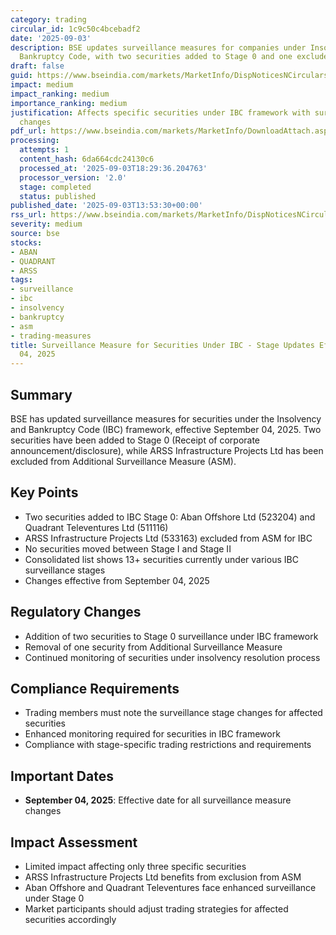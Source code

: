 ```yaml
---
category: trading
circular_id: 1c9c50c4bcebadf2
date: '2025-09-03'
description: BSE updates surveillance measures for companies under Insolvency and
  Bankruptcy Code, with two securities added to Stage 0 and one excluded from ASM.
draft: false
guid: https://www.bseindia.com/markets/MarketInfo/DispNoticesNCirculars.aspx?Noticeid={BDE1412B-38AD-4D62-85F8-AB6B43F23A3B}&noticeno=20250903-46&dt=09/03/2025&icount=46&totcount=53&flag=0
impact: medium
impact_ranking: medium
importance_ranking: medium
justification: Affects specific securities under IBC framework with surveillance stage
  changes
pdf_url: https://www.bseindia.com/markets/MarketInfo/DownloadAttach.aspx?id=20250903-46&attachedId=9626b630-3736-44ba-9212-9214ffc6aaca
processing:
  attempts: 1
  content_hash: 6da664cdc24130c6
  processed_at: '2025-09-03T18:29:36.204763'
  processor_version: '2.0'
  stage: completed
  status: published
published_date: '2025-09-03T13:53:30+00:00'
rss_url: https://www.bseindia.com/markets/MarketInfo/DispNoticesNCirculars.aspx?Noticeid={BDE1412B-38AD-4D62-85F8-AB6B43F23A3B}&noticeno=20250903-46&dt=09/03/2025&icount=46&totcount=53&flag=0
severity: medium
source: bse
stocks:
- ABAN
- QUADRANT
- ARSS
tags:
- surveillance
- ibc
- insolvency
- bankruptcy
- asm
- trading-measures
title: Surveillance Measure for Securities Under IBC - Stage Updates Effective September
  04, 2025
---
```


## Summary

BSE has updated surveillance measures for securities under the Insolvency and Bankruptcy Code (IBC) framework, effective September 04, 2025. Two securities have been added to Stage 0 (Receipt of corporate announcement/disclosure), while ARSS Infrastructure Projects Ltd has been excluded from Additional Surveillance Measure (ASM).

## Key Points

- Two securities added to IBC Stage 0: Aban Offshore Ltd (523204) and Quadrant Televentures Ltd (511116)
- ARSS Infrastructure Projects Ltd (533163) excluded from ASM for IBC
- No securities moved between Stage I and Stage II
- Consolidated list shows 13+ securities currently under various IBC surveillance stages
- Changes effective from September 04, 2025

## Regulatory Changes

- Addition of two securities to Stage 0 surveillance under IBC framework
- Removal of one security from Additional Surveillance Measure
- Continued monitoring of securities under insolvency resolution process

## Compliance Requirements

- Trading members must note the surveillance stage changes for affected securities
- Enhanced monitoring required for securities in IBC framework
- Compliance with stage-specific trading restrictions and requirements

## Important Dates

- **September 04, 2025**: Effective date for all surveillance measure changes

## Impact Assessment

- Limited impact affecting only three specific securities
- ARSS Infrastructure Projects Ltd benefits from exclusion from ASM
- Aban Offshore and Quadrant Televentures face enhanced surveillance under Stage 0
- Market participants should adjust trading strategies for affected securities accordingly